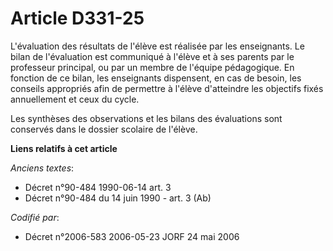 # Article D331-25

L'évaluation des résultats de l'élève est réalisée par les enseignants. Le bilan de l'évaluation est communiqué à l'élève et
à ses parents par le professeur principal, ou par un membre de l'équipe pédagogique. En fonction de ce bilan, les enseignants
dispensent, en cas de besoin, les conseils appropriés afin de permettre à l'élève d'atteindre les objectifs fixés
annuellement et ceux du cycle.

Les synthèses des observations et les bilans des évaluations sont conservés dans le dossier scolaire de l'élève.

**Liens relatifs à cet article**

_Anciens textes_:

  - Décret n°90-484 1990-06-14 art. 3
  - Décret n°90-484 du 14 juin 1990 - art. 3 (Ab)

_Codifié par_:

  - Décret n°2006-583 2006-05-23 JORF 24 mai 2006
